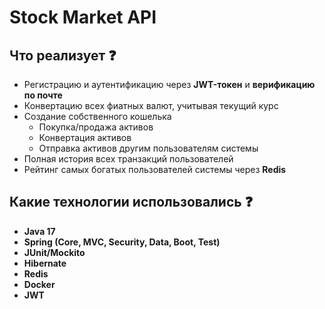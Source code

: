 # Stock Market API

## Что реализует :question:

+ Регистрацию и аутентификацию через **JWT-токен** и **верификацию по почте**
+ Конвертацию всех фиатных валют, учитывая текущий курс
+ Создание собственного кошелька
  + Покупка/продажа активов
  + Конвертация активов
  + Отправка активов другим пользователям системы
+ Полная история всех транзакций пользователей
+ Рейтинг самых богатых пользователей системы через **Redis**

## Какие технологии использовались :question:

+ **Java 17**
+ **Spring (Core, MVC, Security, Data, Boot, Test)**
+ **JUnit/Mockito**
+ **Hibernate**
+ **Redis**
+ **Docker**
+ **JWT**
